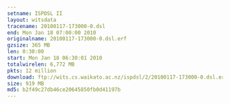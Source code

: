 ```yaml
---
setname: ISPDSL II
layout: witsdata
tracename: 20100117-173000-0.dsl
end: Mon Jan 18 07:00:00 2010
originalname: 20100117-173000-0.dsl.erf
gzsize: 365 MB
len: 0:30:00
start: Mon Jan 18 06:30:01 2010
totalwirelen: 6,772 MB
pkts: 12 million
download: ftp://wits.cs.waikato.ac.nz/ispdsl/2/20100117-173000-0.dsl.erf.gz
size: 919 MB
md5: b2f49c27db46ce20645850fb0d41197b
---
```

